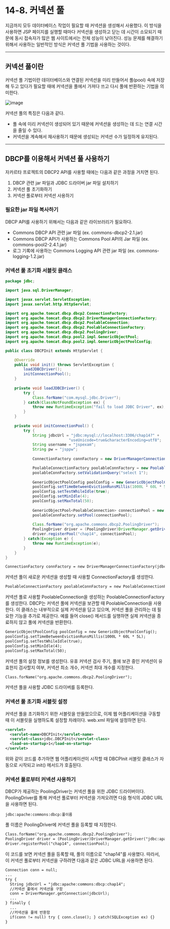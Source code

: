 # 14-8. 커넥션 풀
지금까지 모두 데이터베이스 작업이 필요할 때 커넥션을 생성해서 사용했다. 
이 방식을 사용하면 JSP 페이지를 실행할 때마다 커넥션을 생성하고 닫는 데 시간이 소모되기 때문에 동시 접속자가 많은 웹 사이트에서는 전체 성능이 낮아진다.
성능 문제를 해결하기 위해서 사용하는 일반적인 방식은 커넥션 풀 기법을 사용하는 것이다.
***
## 커넥션 풀이란
커넥션 풀 기법이란 데이터베이스와 연결된 커넥션을 미리 만들어서 풀(pool) 속에 저장해 두고 있다가 
필요할 때에 커넥션을 풀에서 가져다 쓰고 다시 풀에 반환하는 기법을 의미한다.

![image](https://github.com/GYUNGAEEEE/JSP/assets/158580466/5e9507b4-6fd2-4b0b-8c38-41cc94f1b083)

커넥션 풀의 특징은 다음과 같다.
- 풀 속에 미리 커넥션이 생성되어 있기 때문에 커넥션을 생성하는 데 드는 연결 시간을 줄일 수 있다.
- 커넥션을 계속해서 재사용하기 때문에 생성되는 커넥션 수가 일정하게 유지된다.
***
## DBCP를 이용해서 커넥션 풀 사용하기
자카르타 프로젝트의 DBCP2 API를 사용할 때에는 다음과 같은 과정을 거치면 된다.
1. DBCP 관련 jar 파일과 JDBC 드라이버 jar 파일 설치하기
2. 커넥션 풀 초기화하기
3. 커넥션 풀로부터 커넥션 사용하기
### 필요한 jar 파일 복사하기
DBCP API를 사용하기 위해서는 다음과 같은 라이브러리가 필요하다.
- Commons DBCP API 관련 jar 파일 (ex. commons-dbcp2-2.1.jar)
- Commons DBCP API가 사용하는 Commons Pool API의 Jar 파일 (ex. commons-pool2-2.4.1.jar)
- 로그 기록에 사용하는 Commons Logging API 관련 jar 파일 (ex. commons-logging-1.2.jar)
### 커넥션 풀 초기화 서블릿 클래스
```java
package jdbc;

import java.sql.DriverManager;

import javax.servlet.ServletException;
import javax.servlet.http.HttpServlet;

import org.apache.tomcat.dbcp.dbcp2.ConnectionFactory;
import org.apache.tomcat.dbcp.dbcp2.DriverManagerConnectionFactory;
import org.apache.tomcat.dbcp.dbcp2.PoolableConnection;
import org.apache.tomcat.dbcp.dbcp2.PoolableConnectionFactory;
import org.apache.tomcat.dbcp.dbcp2.PoolingDriver;
import org.apache.tomcat.dbcp.pool2.impl.GenericObjectPool;
import org.apache.tomcat.dbcp.pool2.impl.GenericObjectPoolConfig;

public class DBCPInit extends HttpServlet {

	@Override
	public void init() throws ServletException {
		loadJDBCDriver();
		initConnectionPool();
	}
	
	private void loadJDBCDriver() {
		try {
			Class.forName("com.mysql.jdbc.Driver");
		} catch(ClassNotFoundException ex) {
			throw new RuntimeException("fail to load JDBC Driver", ex);
		}
	}
	
	private void initConnectionPool() {
		try {
			String jdbcUrl = "jdbc:mysql://localhost:3306/chap14?" +
							"useUnicode=true&characterEncoding=utf8";
			String username = "jspexam";
			String pw = "jsppw";
			
			ConnectionFactory connFactory = new DriverManagerConnectionFactory(jdbcUrl, username, pw);

			PoolableConnectionFactory poolableConnFactory = new PoolableConnectionFactory(connFactory, null);
			poolableConnFactory.setValidationQuery("select 1");
			
			GenericObjectPoolConfig poolConfig = new GenericObjectPoolConfig();
			poolConfig.setTimeBetweenEvictionRunsMillis(1000L * 60L * 5L);
			poolConfig.setTestWhileIdle(true);
			poolConfig.setMinIdle(4);
			poolConfig.setMaxTotal(50);
			
			GenericObjectPool<PoolableConnection> connectionPool = new GenericObjectPool<>(poolableConnFactory, poolConfig);
			poolableConnFactory.setPool(connectionPool);
			
			Class.forName("org.apache.commons.dbcp2.PoolingDriver");
			PoolingDriver driver = (PoolingDriver)DriverManager.getDriver("jdbc:apache:commons:dbcp:");
			driver.registerPool("chap14", connectionPool);
		} catch(Exception e) {
			throw new RuntimeException(e);
		}
	}
}
```
```jsp
ConnectionFactory connFactory = new DriverManagerConnectionFactory(jdbcUrl, username, pw);
```
커넥션 풀이 새로운 커넥션을 생성할 때 사용할 ConnectionFactory를 생성한다.
```jsp
PoolableConnectionFactory poolableConnFactory = new PoolableConnectionFactory(connFactory, null);
```
커넥션 풀로 사용할 PoolableConnection을 생성하는 PoolableConnectionFactory를 생성한다.
DBCP는 커넥션 풀에 커넥션을 보관할 때 PoolableConnection을 사용한다.
이 클래스는 내부적으로 실제 커넥션을 담고 있으며, 커넥션 풀을 관리하는 데 필요한 기능을 추가로 제공한다.
예를 들어 close() 메서드를 실행하면 실제 커넥션을 종료하지 않고 풀에 커넥션을 반환한다.
```jsp
GenericObjectPoolConfig poolConfig = new GenericObjectPoolConfig();
poolConfig.setTimeBetweenEvictionRunsMillis(1000L * 60L * 5L);
poolConfig.setTestWhileIdle(true);
poolConfig.setMinIdle(4);
poolConfig.setMaxTotal(50);
```
커넥션 풀의 설정 정보를 생성한다. 
유휴 커넥션 검사 주기, 풀에 보관 중인 커넥션이 유효한지 검사할지 여부, 커넥션 최소 개수, 커넥션 최대 개수를 지정한다.
```jsp
Class.forName("org.apache.commons.dbcp2.PoolingDriver");
```
커넥션 풀을 사용할 JDBC 드라이버를 등록한다.
### 커넥션 풀 초기화 서블릿 설정
커넥션 풀을 초기화하기 위한 서블릿을 만들었으므로, 이제 웹 어플리케이션을 구동할 때 이 서블릿을 실행하도록 설정할 차례이다.
web.xml 파일에 설정하면 된다.
```xml
<servlet>
  <servlet-name>DBCPInit</servlet-name>
  <servlet-class>jdbc.DBCPInit</servlet-class>
  <load-on-startup>1</load-on-startup>
</servlet>
```
위와 같이 코드를 추가하면 웹 어플리케이션이 시작할 때 DBCPInit 서블릿 클래스가 자동으로 시작되고 init() 메서드가 호출된다.
### 커넥션 풀로부터 커넥션 사용하기
DBCP가 제공하는 PoolingDriver는 커넥션 풀을 위한 JDBC 드라이버이다.
PoolingDriver를 통해 커넥션 풀로부터 커넥션을 가져오려면 다음 형식의 JDBC URL을 사용하면 된다.
```
jdbc:apache:commons:dbcp:풀이름
```
풀 이름은 PoolingDriver에 커넥션 풀을 등록할 때 지정한다.
```jsp
Class.forName("org.apache.commons.dbcp2.PoolingDriver");
PoolingDriver driver = (PoolingDriver)DriverManager.getDriver("jdbc:apache:commons:dbcp:");
driver.registerPool("chap14", connectionPool);
```
이 코드를 보면 커넥션 풀을 등록할 때, 풀의 이름으로 "chap14"를 사용했다.
따라서, 이 커넥션 풀로부터 커넥션을 구하려면 다음과 같은 JDBC URL을 사용하면 된다.
```jsp
Connection conn = null;
...
try {
  String jdbcUrl = "jdbc:apache:commons:dbcp:chap14";
  //커넥션 풀에서 커넥션을 구함
  conn = DriverManager.getConnection(jdbcUrl);
  ...
} finally {
  ...
  //커넥션을 풀에 반환함
  if(conn != null) try { conn.close(); } catch(SQLException ex) {}
}
```
